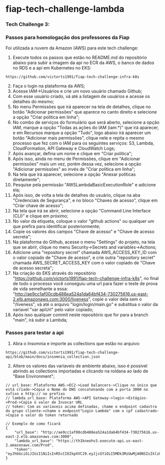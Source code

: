 # fiap-tech-challenge-lambda

### Tech Challenge 3:

### Passos para homologação dos professores da Fiap

Foi utilizada a nuvem da Amazon (AWS) para este tech challenge:

1. Execute todos os passos que estão no README.md do repositório abaixo para subir a imagem da api no ECR da AWS, o banco de dados no RDS e a api em Kubernetes no EKS:
```
https://github.com/victorts1991/fiap-tech-challenge-infra-k8s
```
2. Faça o login na plataforma da AWS;
3. Acesse IAM->Usuários e crie um novo usuário chamado Github;
4. Com esse usuário criado, vá até a listagem de usuários e acesse os detalhes do mesmo;
5. No menu Permissões que irá aparecer na tela de detalhes, clique no botão "Adicionar permissões" que aparece no canto direito e selecione a opção "Criar política em linha";
6. No combo de serviços do formulário que será aberto, selecione a opção IAM, marque a opção "Todas as ações do IAM (iam:\*)" que irá aparecer, e em Recursos marque a opção "Tudo", logo abaixo irá aparecer um botão "Adicionar mais permissões", clique nele e repita o mesmo processo que fez com o IAM para os seguintes serviços: S3, Lambda, CloudFormation, API Gateway e CloudWatch Logs;
7. Após avançar, defina um nome e clique em "Criar política";
8. Após isso, ainda no menu de Permissões, clique em "Adicionar permissões" mais um vez, porém dessa vez, selecione a opção "Adicionar permissões" ao invés de "Criar política em linha";
9. Na tela que irá aparecer, selecione a opção "Anexar políticas diretamente";
10. Pesquise pela permissão "AWSLambdaBasicExecutionRole" e adicione ela;
11. Após isso, de volta a tela de detalhes do usuário, clique na aba "Credenciais de Segurança", e no bloco "Chaves de acesso", clique em "Criar chave de acesso";
12. Na tela que irá se abrir, selecione a opção "Command Line Interface (CLI)" e clique em próximo;
13. No valor da etiqueta, coloque o valor "github actions" ou qualquer um que prefira para identificar posteriormente;
14. Copie os valores dos campos "Chave de acesso" e "Chave de acesso secreta";
15. Na plataforma do Github, acesse o menu "Settings" do projeto, na tela que se abrir, clique no menu Security->Secrets and variables->Actions;
16. Adicione uma "repository secret" chamada AWS_ACCESS_KEY_ID com o valor copiado de "Chave de acesso", e crie outra "repository secret" chamada AWS_SECRET_ACCESS_KEY com o valor copiado de "Chave de acesso secreta";
17. Na criação do EKS através do repositório "https://github.com/victorts1991/fiap-tech-challenge-infra-k8s", no final de todo o processo você conseguiu uma url para fazer o teste de prova de vida semelhante a essa: "http://ae9cc1af00cdb488ea524a1da64bf434-730275616.us-east-2.elb.amazonaws.com:3000/liveness", copie o valor dela sem o "/liveness", vá até o arquivo "login/login/main.go" e substitua o valor da varíavel "var apiUrl" pelo valor copiado;
18. Após isso qualquer commit neste repositório que for para a branch "main", irá subir a Lambda;

### Passos para testar a api

1. Abra o Insomnia e importe as collections que estão no arquivo:
```
https://github.com/victorts1991/fiap-tech-challenge-api/blob/main/docs/insomnia_collection.json
```

2. Altere os valores das varíaveis de ambiente abaixo, isso é possível abrindo as collections importadas e clicando na roldana ao lado de "Base Environment";
```
// url_base: Plataforma AWS->EC2->Load balancers->Clique no único que está criado->Copie o Nome do DNS concatenando com a porta 3000 no sufixo e http:// no prefixo
// lambda_url_base: Plataforma AWS->API Gateway->login->Estágios->Prod->Copie o valor de Invocar URL
// token: Com as varíaveis acima definadas, chame o endpoint cadastra do grupo cliente->chame o endpoint"Login Lambda" com o cpf cadastrado->Copie o valor do token retornado

// Exemplo de como ficará
{
	"url_base": "http://ae9cc1af00cdb488ea524a1da64bf434-730275616.us-east-2.elb.amazonaws.com:3000",
	"lambda_url_base": "https://th1kneohv3.execute-api.us-east-2.amazonaws.com/Prod",
	"token": "eyJhbGciOiJIUzI1NiIsInR5cCI6IkpXVCJ9.eyJjcGYiOiI5MDk3MzUwMjA0NSIsIklzQWRtaW4iOnRydWUsImV4cCI6MTcxMDg0OTY1NX0.Yb7drGh4EbD0Nzu6yhTUS9z2GUqGuDdkXmQthkKtVyc"
}
```






